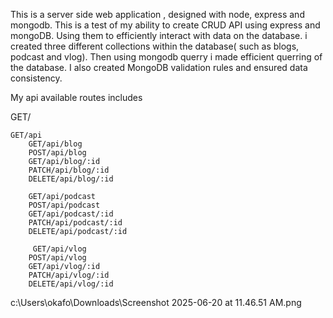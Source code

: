  
 This is a server side web application , designed with node, express and mongodb.
 This is a test of my ability to create CRUD API using express and mongoDB. Using them to efficiently interact with data on the database. 
 i created three different collections within the database( such as blogs, podcast and vlog). Then using mongodb querry i made efficient querring of the database. I also created MongoDB validation rules and ensured data consistency.

My api available routes includes


GET/




    GET/api
        GET/api/blog
        POST/api/blog
        GET/api/blog/:id
        PATCH/api/blog/:id
        DELETE/api/blog/:id

        GET/api/podcast
        POST/api/podcast
        GET/api/podcast/:id
        PATCH/api/podcast/:id
        DELETE/api/podcast/:id

         GET/api/vlog
        POST/api/vlog
        GET/api/vlog/:id
        PATCH/api/vlog/:id
        DELETE/api/vlog/:id


        
c:\Users\okafo\Downloads\Screenshot 2025-06-20 at 11.46.51 AM.png